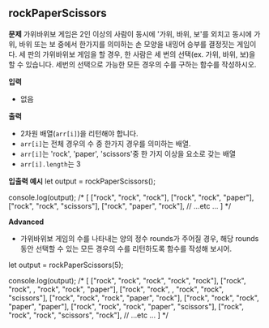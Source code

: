 ## rockPaperScissors

**문제**
가위바위보 게임은 2인 이상의 사람이 동시에 '가위, 바위, 보'를 외치고 동시에 가위, 바위 또는 보 중에서 한가지를 의미하는 손 모양을 내밍어 승부를 결정짓는 게임이다. 세 판의 가위바위보 게임을 할 경우,
한 사람은 세 번의 선택(ex. 가위, 바위, 보)을 할 수 있습니다. 세번의 선택으로 가능한 모든 경우의 수를 구하는 함수를 작성하시오.

**입력**
- 없음

**출력**
- 2차원 배열(`arr[i]`)을 리턴해야 합니다.
- `arr[i]`는 전체 경우의 수 중 한가지 경우를 의미하는 배열.
- `arr[i]`는 'rock', 'paper', 'scissors'중 한 가지 이상을 요소로 갖는 배열
- `arr[i].length`는 3

**입출력 예시**
let output = rockPaperScissors();

console.log(output);
/*
    [
      ["rock", "rock", "rock"],
      ["rock", "rock", "paper"],
      ["rock", "rock", "scissors"],
      ["rock", "paper", "rock"],
      // ...etc ...
    ]
  */

  **Advanced**
  - 가위바위보 게임의 수를 나타내는 양의 정수 rounds가 주어질 경우, 해당 rounds 동안 선택할 수 있는 모든 경우의 수를 리턴하도록 함수를 작성해 보시어.

  let output = rockPaperScissors(5);

console.log(output);
/*
    [
      ["rock", "rock", "rock", "rock", "rock"],
      ["rock", "rock", , "rock", "rock", "paper"],
      ["rock", "rock", , "rock", "rock", "scissors"],
      ["rock", "rock", "rock", "paper", "rock"],
      ["rock", "rock", "rock", "paper", "paper"],
      ["rock", "rock", "rock", "paper", "scissors"],
      ["rock", "rock", "rock", "scissors", "rock"],
      // ...etc ...
    ]
  */